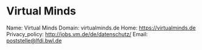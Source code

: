 
# Virtual Minds

Name: Virtual Minds
Domain: virtualminds.de
Home: https://virtualminds.de
Privacy_policy: http://jobs.vm.de/de/datenschutz/
Email: poststelle@lfdi.bwl.de
